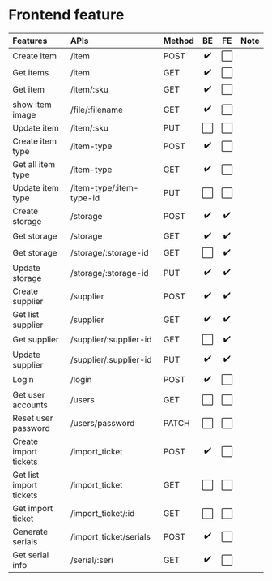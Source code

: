 # Frontend feature


| Features                | APIs                     | Method |          BE          |          FE          | Note |
| :---------------------- | :----------------------- | ------ | :------------------: | :------------------: | :--: |
| Create item             | /item                    | POST   |  :heavy_check_mark:  | :white_large_square: |      |
| Get items               | /item                    | GET    |  :heavy_check_mark:  | :white_large_square: |      |
| Get item                | /item/:sku               | GET    | :heavy_check_mark: | :white_large_square: |      |
| show item image         | /file/:filename          | GET    |  :heavy_check_mark:  | :white_large_square: |      |
| Update item             | /item/:sku               | PUT    |  :white_large_square:  | :white_large_square: |      |
| Create item type        | /item-type               | POST   |  :heavy_check_mark:  | :white_large_square: |      |
| Get all item type       | /item-type               | GET    |  :heavy_check_mark:  | :white_large_square: |      |
| Update item type        | /item-type/:item-type-id | PUT    | :white_large_square: | :white_large_square: |      |
| Create storage          | /storage                 | POST   |  :heavy_check_mark:  | :heavy_check_mark: |      |
| Get storage             | /storage                 | GET    |  :heavy_check_mark:  | :heavy_check_mark: |      |
| Get storage             | /storage/:storage-id     | GET    | :white_large_square: | :heavy_check_mark: |      |
| Update storage          | /storage/:storage-id     | PUT    |  :heavy_check_mark:  | :heavy_check_mark: |      |
| Create supplier         | /supplier                | POST   |  :heavy_check_mark:  | :heavy_check_mark: |      |
| Get list supplier            | /supplier                | GET    |  :heavy_check_mark:  | :heavy_check_mark: |      |
| Get supplier            | /supplier/:supplier-id   | GET    | :white_large_square: | :heavy_check_mark: |      |
| Update supplier         | /supplier/:supplier-id   | PUT    |  :heavy_check_mark:  | :heavy_check_mark: |      |
| Login                   | /login                   | POST   |  :heavy_check_mark:  | :white_large_square: |      |
| Get user accounts       | /users                   | GET    | :white_large_square: | :white_large_square: |      |
| Reset user password     | /users/password          | PATCH  | :white_large_square: | :white_large_square: |      |
| Create import tickets   | /import_ticket           | POST   |  :heavy_check_mark:  | :white_large_square: |      |
| Get list import tickets | /import_ticket           | GET    | :white_large_square: | :white_large_square: |      |
| Get import ticket       | /import_ticket/:id       | GET    | :white_large_square: | :white_large_square: |      |
| Generate serials        | /import_ticket/serials   | POST   |  :heavy_check_mark:  | :white_large_square: |      |
| Get serial info         | /serial/:seri            | GET    |  :heavy_check_mark:  | :white_large_square: |      |
